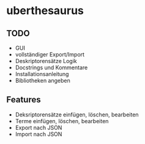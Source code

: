 uberthesaurus
=============
TODO
----
* GUI
* vollständiger Export/Import
* Deskriptorensätze Logik
* Docstrings und Kommentare
* Installationsanleitung
* Bibliotheken angeben

Features
--------
* Deksriptorensätze einfügen, löschen, bearbeiten
* Terme einfügen, löschen, bearbeiten
* Export nach JSON
* Import nach JSON

